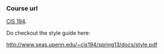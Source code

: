 ### Course url

[CIS 194](http://www.seas.upenn.edu/~cis194/spring13/lectures.html).

Do checkout the style guide here:

http://www.seas.upenn.edu/~cis194/spring13/docs/style.pdf

